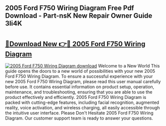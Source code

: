 ## 2005 Ford F750 Wiring Diagram Free Pdf Download - Part-nsK New Repair Owner Guide 3li4K

# <h2><a href="http://dfhklfr.blite.top/?on=2005+Ford+F750+Wiring+Diagram">🔗Download New 👉🔴 2005 Ford F750 Wiring Diagram</a></h2>

[![2005 Ford F750 Wiring Diagram download](https://i.imgur.com/lujVjoI.png)](http://dfhklfr.blite.top/?on=2005+Ford+F750+Wiring+Diagram)
Welcome to a New World This guide opens the doors to a new world of possibilities with your new 2005 Ford F750 Wiring Diagram. To ensure a successful experience with your new 2005 Ford F750 Wiring Diagram, please read this user manual carefully before use. It contains essential information on product setup, operation, maintenance, and troubleshooting, ensuring that you are able to use the product effectively and efficiently. 2005 Ford F750 Wiring Diagram is packed with cutting-edge features, including facial recognition, augmented reality, voice activation, and wireless charging, all easily accessible through the intuitive user interface. Please Don't Hesitate 2005 Ford F750 Wiring Diagram. Our customer support team is ready to answer your questions.
